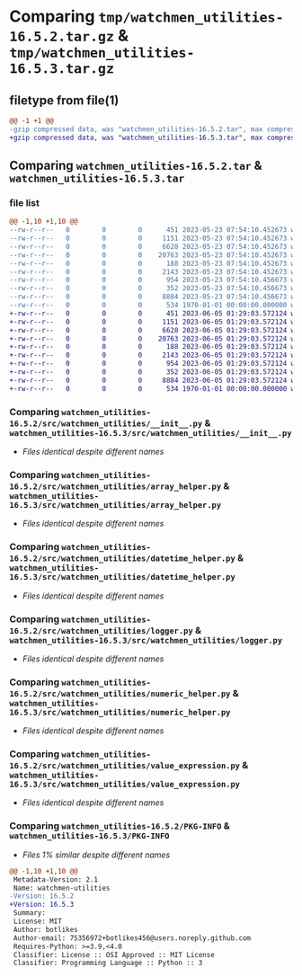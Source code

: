 # Comparing `tmp/watchmen_utilities-16.5.2.tar.gz` & `tmp/watchmen_utilities-16.5.3.tar.gz`

## filetype from file(1)

```diff
@@ -1 +1 @@
-gzip compressed data, was "watchmen_utilities-16.5.2.tar", max compression
+gzip compressed data, was "watchmen_utilities-16.5.3.tar", max compression
```

## Comparing `watchmen_utilities-16.5.2.tar` & `watchmen_utilities-16.5.3.tar`

### file list

```diff
@@ -1,10 +1,10 @@
--rw-r--r--   0        0        0      451 2023-05-23 07:54:10.452673 watchmen_utilities-16.5.2/pyproject.toml
--rw-r--r--   0        0        0     1151 2023-05-23 07:54:10.452673 watchmen_utilities-16.5.2/src/watchmen_utilities/__init__.py
--rw-r--r--   0        0        0     6628 2023-05-23 07:54:10.452673 watchmen_utilities-16.5.2/src/watchmen_utilities/array_helper.py
--rw-r--r--   0        0        0    20763 2023-05-23 07:54:10.452673 watchmen_utilities-16.5.2/src/watchmen_utilities/datetime_helper.py
--rw-r--r--   0        0        0      188 2023-05-23 07:54:10.452673 watchmen_utilities-16.5.2/src/watchmen_utilities/json_helper.py
--rw-r--r--   0        0        0     2143 2023-05-23 07:54:10.452673 watchmen_utilities-16.5.2/src/watchmen_utilities/logger.py
--rw-r--r--   0        0        0      954 2023-05-23 07:54:10.456673 watchmen_utilities-16.5.2/src/watchmen_utilities/numeric_helper.py
--rw-r--r--   0        0        0      352 2023-05-23 07:54:10.456673 watchmen_utilities-16.5.2/src/watchmen_utilities/string_helper.py
--rw-r--r--   0        0        0     8884 2023-05-23 07:54:10.456673 watchmen_utilities-16.5.2/src/watchmen_utilities/value_expression.py
--rw-r--r--   0        0        0      534 1970-01-01 00:00:00.000000 watchmen_utilities-16.5.2/PKG-INFO
+-rw-r--r--   0        0        0      451 2023-06-05 01:29:03.572124 watchmen_utilities-16.5.3/pyproject.toml
+-rw-r--r--   0        0        0     1151 2023-06-05 01:29:03.572124 watchmen_utilities-16.5.3/src/watchmen_utilities/__init__.py
+-rw-r--r--   0        0        0     6628 2023-06-05 01:29:03.572124 watchmen_utilities-16.5.3/src/watchmen_utilities/array_helper.py
+-rw-r--r--   0        0        0    20763 2023-06-05 01:29:03.572124 watchmen_utilities-16.5.3/src/watchmen_utilities/datetime_helper.py
+-rw-r--r--   0        0        0      188 2023-06-05 01:29:03.572124 watchmen_utilities-16.5.3/src/watchmen_utilities/json_helper.py
+-rw-r--r--   0        0        0     2143 2023-06-05 01:29:03.572124 watchmen_utilities-16.5.3/src/watchmen_utilities/logger.py
+-rw-r--r--   0        0        0      954 2023-06-05 01:29:03.572124 watchmen_utilities-16.5.3/src/watchmen_utilities/numeric_helper.py
+-rw-r--r--   0        0        0      352 2023-06-05 01:29:03.572124 watchmen_utilities-16.5.3/src/watchmen_utilities/string_helper.py
+-rw-r--r--   0        0        0     8884 2023-06-05 01:29:03.572124 watchmen_utilities-16.5.3/src/watchmen_utilities/value_expression.py
+-rw-r--r--   0        0        0      534 1970-01-01 00:00:00.000000 watchmen_utilities-16.5.3/PKG-INFO
```

### Comparing `watchmen_utilities-16.5.2/src/watchmen_utilities/__init__.py` & `watchmen_utilities-16.5.3/src/watchmen_utilities/__init__.py`

 * *Files identical despite different names*

### Comparing `watchmen_utilities-16.5.2/src/watchmen_utilities/array_helper.py` & `watchmen_utilities-16.5.3/src/watchmen_utilities/array_helper.py`

 * *Files identical despite different names*

### Comparing `watchmen_utilities-16.5.2/src/watchmen_utilities/datetime_helper.py` & `watchmen_utilities-16.5.3/src/watchmen_utilities/datetime_helper.py`

 * *Files identical despite different names*

### Comparing `watchmen_utilities-16.5.2/src/watchmen_utilities/logger.py` & `watchmen_utilities-16.5.3/src/watchmen_utilities/logger.py`

 * *Files identical despite different names*

### Comparing `watchmen_utilities-16.5.2/src/watchmen_utilities/numeric_helper.py` & `watchmen_utilities-16.5.3/src/watchmen_utilities/numeric_helper.py`

 * *Files identical despite different names*

### Comparing `watchmen_utilities-16.5.2/src/watchmen_utilities/value_expression.py` & `watchmen_utilities-16.5.3/src/watchmen_utilities/value_expression.py`

 * *Files identical despite different names*

### Comparing `watchmen_utilities-16.5.2/PKG-INFO` & `watchmen_utilities-16.5.3/PKG-INFO`

 * *Files 1% similar despite different names*

```diff
@@ -1,10 +1,10 @@
 Metadata-Version: 2.1
 Name: watchmen-utilities
-Version: 16.5.2
+Version: 16.5.3
 Summary: 
 License: MIT
 Author: botlikes
 Author-email: 75356972+botlikes456@users.noreply.github.com
 Requires-Python: >=3.9,<4.0
 Classifier: License :: OSI Approved :: MIT License
 Classifier: Programming Language :: Python :: 3
```

